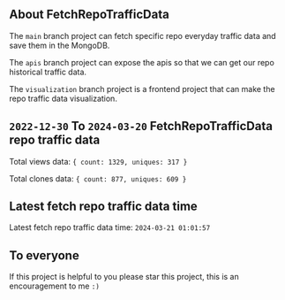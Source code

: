 ## About FetchRepoTrafficData

The `main` branch project can fetch specific repo everyday traffic data and save them in the MongoDB.

The `apis` branch project can expose the apis so that we can get our repo historical traffic data.

The `visualization` branch project is a frontend project that can make the repo traffic data visualization.

## `2022-12-30` To `2024-03-20` FetchRepoTrafficData repo traffic data

Total views data: `{ count: 1329, uniques: 317 }`

Total clones data: `{ count: 877, uniques: 609 }`

## Latest fetch repo traffic data time

Latest fetch repo traffic data time: `2024-03-21 01:01:57`

## To everyone

If this project is helpful to you please star this project, this is an encouragement to me `:)`



